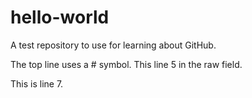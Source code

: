 # hello-world
A test repository to use for learning about GitHub.

The top line uses a  # symbol.
This line 5 in the raw field.

This is line 7.
